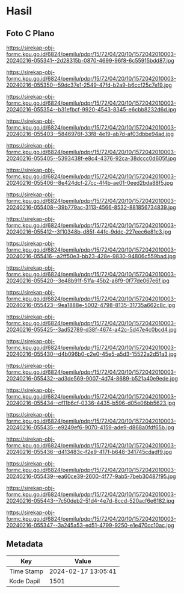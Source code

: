 # Hasil

## Foto C Plano

https://sirekap-obj-formc.kpu.go.id/6824/pemilu/pdpr/15/72/04/20/10/1572042010003-20240216-055341--2d28315b-0870-4699-96f8-6c55915bdd87.jpg

https://sirekap-obj-formc.kpu.go.id/6824/pemilu/pdpr/15/72/04/20/10/1572042010003-20240216-055350--59dc37e1-2549-47fd-b2a9-b6ccf25c7e19.jpg

https://sirekap-obj-formc.kpu.go.id/6824/pemilu/pdpr/15/72/04/20/10/1572042010003-20240216-055354--b31efbcf-9920-4543-8345-e6cbb8232d6d.jpg

https://sirekap-obj-formc.kpu.go.id/6824/pemilu/pdpr/15/72/04/20/10/1572042010003-20240216-055403--5846976f-33f8-4e19-ab7d-af03dbbe94ad.jpg

https://sirekap-obj-formc.kpu.go.id/6824/pemilu/pdpr/15/72/04/20/10/1572042010003-20240216-055405--5393438f-e8c4-4376-92ca-38dccc0d605f.jpg

https://sirekap-obj-formc.kpu.go.id/6824/pemilu/pdpr/15/72/04/20/10/1572042010003-20240216-055406--8e424dcf-27cc-4f4b-ae01-0eed2bda88f5.jpg

https://sirekap-obj-formc.kpu.go.id/6824/pemilu/pdpr/15/72/04/20/10/1572042010003-20240216-055408--39b779ac-3113-4566-8532-881856734839.jpg

https://sirekap-obj-formc.kpu.go.id/6824/pemilu/pdpr/15/72/04/20/10/1572042010003-20240216-055412--3f10348b-d85f-44fc-9ddc-227eec6e81c3.jpg

https://sirekap-obj-formc.kpu.go.id/6824/pemilu/pdpr/15/72/04/20/10/1572042010003-20240216-055416--a2ff50e3-bb23-428e-9830-94806c559bad.jpg

https://sirekap-obj-formc.kpu.go.id/6824/pemilu/pdpr/15/72/04/20/10/1572042010003-20240216-055420--3e48b91f-51fa-45b2-a6f9-0f77de067e6f.jpg

https://sirekap-obj-formc.kpu.go.id/6824/pemilu/pdpr/15/72/04/20/10/1572042010003-20240216-055423--9ea1888e-5002-4798-8135-31735a662c8c.jpg

https://sirekap-obj-formc.kpu.go.id/6824/pemilu/pdpr/15/72/04/20/10/1572042010003-20240216-055425--3ad52789-d38f-4674-a42c-5d47e4c0bcd4.jpg

https://sirekap-obj-formc.kpu.go.id/6824/pemilu/pdpr/15/72/04/20/10/1572042010003-20240216-055430--d4b096b0-c2e0-45e5-a5d3-15522a2d51a3.jpg

https://sirekap-obj-formc.kpu.go.id/6824/pemilu/pdpr/15/72/04/20/10/1572042010003-20240216-055432--ad3de569-9007-4d74-8689-b521a40e9ede.jpg

https://sirekap-obj-formc.kpu.go.id/6824/pemilu/pdpr/15/72/04/20/10/1572042010003-20240216-055434--cf11b6cf-0336-4435-b596-d05e06bb5623.jpg

https://sirekap-obj-formc.kpu.go.id/6824/pemilu/pdpr/15/72/04/20/10/1572042010003-20240216-055435--e9249ef6-9070-4159-ade9-d868a0fdf65b.jpg

https://sirekap-obj-formc.kpu.go.id/6824/pemilu/pdpr/15/72/04/20/10/1572042010003-20240216-055436--d413483c-f2e9-417f-b648-341745cdadf9.jpg

https://sirekap-obj-formc.kpu.go.id/6824/pemilu/pdpr/15/72/04/20/10/1572042010003-20240216-055439--ea60ce39-2600-4f77-9ab5-7beb30487f95.jpg

https://sirekap-obj-formc.kpu.go.id/6824/pemilu/pdpr/15/72/04/20/10/1572042010003-20240216-055443--7c50deb2-51d4-4e7d-8ccd-520acf6e6182.jpg

https://sirekap-obj-formc.kpu.go.id/6824/pemilu/pdpr/15/72/04/20/10/1572042010003-20240216-055347--3a245a53-ed51-4799-9250-e1e470cc10ac.jpg


## Metadata

| Key        | Value               |
| ---------- | ------------------- |
| Time Stamp | 2024-02-17 13:05:41 |
| Kode Dapil | 1501                |



